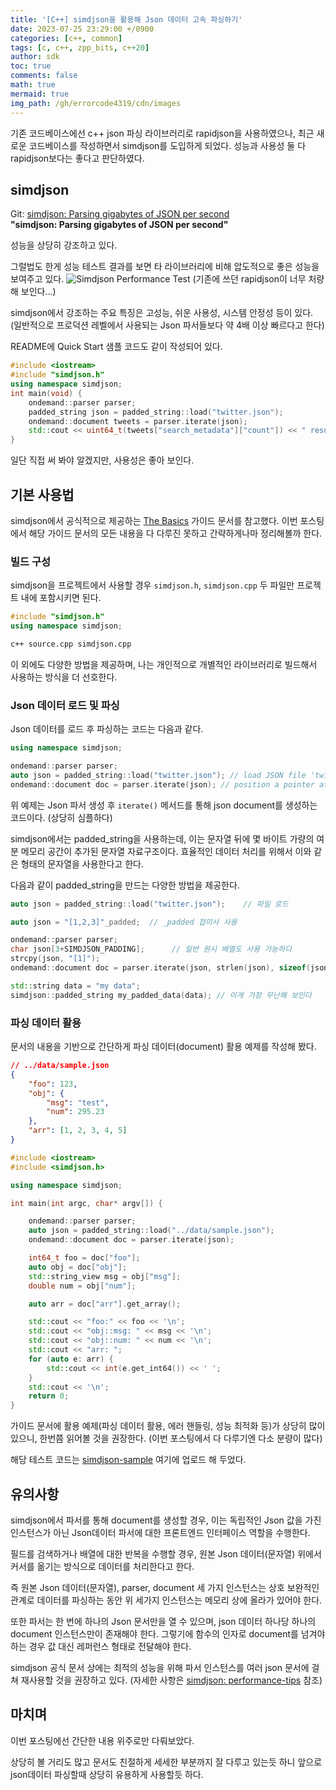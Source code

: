 ```yaml
---
title: '[C++] simdjson을 활용해 Json 데이터 고속 파싱하기'
date: 2023-07-25 23:29:00 +/0900
categories: [c++, common]
tags: [c, c++, zpp_bits, c++20]
author: sdk
toc: true
comments: false 
math: true 
mermaid: true 
img_path: /gh/errorcode4319/cdn/images
---
```


기존 코드베이스에선 c++ json 파싱 라이브러리로 rapidjson을 사용하였으나, 최근 새로운 코드베이스를 작성하면서 simdjson를 도입하게 되었다. 성능과 사용성 둘 다 rapidjson보다는 좋다고 판단하였다. 

## simdjson
Git: [simdjson: Parsing gigabytes of JSON per second](https://github.com/simdjson/simdjson/)    
**"simdjson: Parsing gigabytes of JSON per second"**

성능을 상당히 강조하고 있다.    

그럴법도 한게 성능 테스트 결과를 보면 타 라이브러리에 비해 압도적으로 좋은 성능을 보여주고 있다.
![Simdjson Performance Test](/cpp/simdjson.png)
(기존에 쓰던 rapidjson이 너무 처량해 보인다...)

simdjson에서 강조하는 주요 특징은 고성능, 쉬운 사용성, 시스템 안정성 등이 있다.
(일반적으로 프로덕션 레벨에서 사용되는 Json 파서들보다 약 4배 이상 빠르다고 한다) 

README에 Quick Start 샘플 코드도 같이 작성되어 있다.

```c++
#include <iostream>
#include "simdjson.h"
using namespace simdjson;
int main(void) {
    ondemand::parser parser;
    padded_string json = padded_string::load("twitter.json");
    ondemand::document tweets = parser.iterate(json);
    std::cout << uint64_t(tweets["search_metadata"]["count"]) << " results." << std::endl;
}
``` 
일단 직접 써 봐야 알겠지만, 사용성은 좋아 보인다. 

## 기본 사용법 
simdjson에서 공식적으로 제공하는 [The Basics](https://github.com/simdjson/simdjson/blob/v3.2.1/doc/basics.md) 가이드 문서를 참고했다. 이번 포스팅에서 해당 가이드 문서의 모든 내용을 다 다루진 못하고 간략하게나마 정리해볼까 한다.

### 빌드 구성
simdjson을 프로젝트에서 사용할 경우 `simdjson.h`, `simdjson.cpp` 두 파일만 프로젝트 내에 포함시키면 된다. 
```c++
#include "simdjson.h"
using namespace simdjson;
```
```sh
c++ source.cpp simdjson.cpp
```
이 외에도 다양한 방법을 제공하며, 나는 개인적으로 개별적인 라이브러리로 빌드해서 사용하는 방식을 더 선호한다.

### Json 데이터 로드 및 파싱
Json 데이터를 로드 후 파싱하는 코드는 다음과 같다. 
```c++
using namespace simdjson;

ondemand::parser parser;
auto json = padded_string::load("twitter.json"); // load JSON file 'twitter.json'.
ondemand::document doc = parser.iterate(json); // position a pointer at the beginning of the JSON data
```
위 예제는 Json 파서 생성 후 `iterate()` 메서드를 통해 json document를 생성하는 코드이다. (상당히 심플하다)

simdjson에서는 padded_string을 사용하는데, 이는 문자열 뒤에 몇 바이트 가량의 여분 메모리 공간이 추가된 문자열 자료구조이다. 효율적인 데이터 처리를 위해서 이와 같은 형태의 문자열을 사용한다고 한다.

다음과 같이 padded_string을 만드는 다양한 방법을 제공한다.
```c++
auto json = padded_string::load("twitter.json");    // 파일 로드
```
```c++
auto json = "[1,2,3]"_padded;  // _padded 접미사 사용
```
```c++
ondemand::parser parser;
char json[3+SIMDJSON_PADDING];      // 일반 원시 배열도 사용 가능하다
strcpy(json, "[1]");
ondemand::document doc = parser.iterate(json, strlen(json), sizeof(json));
``` 
```c++
std::string data = "my data";
simdjson::padded_string my_padded_data(data); // 이게 가장 무난해 보인다
```

### 파싱 데이터 활용
문서의 내용을 기반으로 간단하게 파싱 데이터(document) 활용 예제를 작성해 봤다. 
```json
// ../data/sample.json
{
    "foo": 123,
    "obj": {
        "msg": "test",
        "num": 295.23
    },
    "arr": [1, 2, 3, 4, 5]
}
```
```c++
#include <iostream>
#include <simdjson.h>

using namespace simdjson;

int main(int argc, char* argv[]) {

    ondemand::parser parser;
    auto json = padded_string::load("../data/sample.json");
    ondemand::document doc = parser.iterate(json); 

    int64_t foo = doc["foo"];
    auto obj = doc["obj"];
    std::string_view msg = obj["msg"];
    double num = obj["num"];

    auto arr = doc["arr"].get_array();

    std::cout << "foo:" << foo << '\n';
    std::cout << "obj::msg: " << msg << '\n';
    std::cout << "obj::num: " << num << '\n';
    std::cout << "arr: ";
    for (auto e: arr) {
        std::cout << int(e.get_int64()) << ' ';
    }
    std::cout << '\n';
    return 0;
}
```

가이드 문서에 활용 예제(파싱 데이터 활용, 에러 핸들링, 성능 최적화 등)가 상당히 많이 있으니, 한번쯤 읽어볼 것을 권장한다. (이번 포스팅에서 다 다루기엔 다소 분량이 많다)

해당 테스트 코드는 [simdjson-sample](https://github.com/errorcode4319/simdjson-sample) 여기에 업로드 해 두었다.

## 유의사항
simdjson에서 파서를 통해 document를 생성할 경우, 이는 독립적인 Json 값을 가진 인스턴스가 아닌 Json데이터 파서에 대한 프론트엔드 인터페이스 역할을 수행한다.

필드를 검색하거나 배열에 대한 반복을 수행할 경우, 원본 Json 데이터(문자열) 위에서 커서를 옮기는 방식으로 데이터를 처리한다고 한다.

즉 원본 Json 데이터(문자열), parser, document 세 가지 인스턴스는 상호 보완적인 관계로 데이터를 파싱하는 동안 위 세가지 인스턴스는 메모리 상에 올라가 있어야 한다. 

또한 파서는 한 번에 하나의 Json 문서만을 열 수 있으며, json 데이터 하나당 하나의 document 인스턴스만이 존재해야 한다. 그렇기에 함수의 인자로 document를 넘겨야 하는 경우 값 대신 레퍼런스 형태로 전달해야 한다.  

simdjson 공식 문서 상에는 최적의 성능을 위해 파서 인스턴스를 여러 json 문서에 걸쳐 재사용할 것을 권장하고 있다. (자세한 사항은 [simdjson: performance-tips](https://github.com/simdjson/simdjson/blob/v3.2.1/doc/basics.md#performance-tips) 참조)


## 마치며
이번 포스팅에선 간단한 내용 위주로만 다뤄보았다.    

상당히 볼 거리도 많고 문서도 친절하게 세세한 부분까지 잘 다루고 있는듯 하니 앞으로 json데이터 파싱할때 상당히 유용하게 사용할듯 하다.